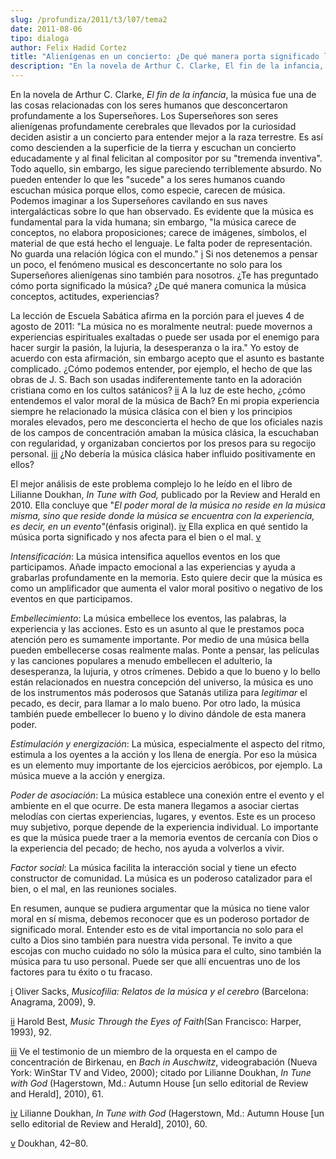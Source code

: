 ```yaml
---
slug: /profundiza/2011/t3/l07/tema2
date: 2011-08-06
tipo: dialoga
author: Felix Hadid Cortez
title: "Alienígenas en un concierto: ¿De qué manera porta significado la música?"
description: "En la novela de Arthur C. Clarke, El fin de la infancia, la música fue una de  las cosas relacionadas con los seres humanos que desconcertaron profundamente a  los Superseñores. Los Superseñores son seres alienígenas profundamente  cerebrales que llevados por la curiosidad dec..."
---
```


En la novela de Arthur C. Clarke, _El fin de la infancia_, la música fue una de las cosas relacionadas con los seres humanos que desconcertaron profundamente a los Superseñores. Los Superseñores son seres alienígenas profundamente cerebrales que llevados por la curiosidad deciden asistir a un concierto para entender mejor a la raza terrestre. Es así como descienden a la superficie de la tierra y escuchan un concierto educadamente y al final felicitan al compositor por su "tremenda inventiva". Todo aquello, sin embargo, les sigue pareciendo terriblemente absurdo. No pueden entender lo que les "sucede" a los seres humanos cuando escuchan música porque ellos, como especie, carecen de música. Podemos imaginar a los Superseñores cavilando en sus naves intergalácticas sobre lo que han observado. Es evidente que la música es fundamental para la vida humana; sin embargo, "la música carece de conceptos, no elabora proposiciones; carece de imágenes, símbolos, el material de que está hecho el lenguaje. Le falta poder de representación. No guarda una relación lógica con el mundo." [i](#sdendnote1sym) Si nos detenemos a pensar un poco, el fenómeno musical es desconcertante no solo para los Superseñores alienígenas sino también para nosotros. ¿Te has preguntado cómo porta significado la música? ¿De qué manera comunica la música conceptos, actitudes, experiencias?

La lección de Escuela Sabática afirma en la porción para el jueves 4 de agosto de 2011: "La música no es moralmente neutral: puede movernos a experiencias espirituales exaltadas o puede ser usada por el enemigo para hacer surgir la pasión, la lujuria, la desesperanza o la ira." Yo estoy de acuerdo con esta afirmación, sin embargo acepto que el asunto es bastante complicado. ¿Cómo podemos entender, por ejemplo, el hecho de que las obras de J. S. Bach son usadas indiferentemente tanto en la adoración cristiana como en los cultos satánicos? [ii](#sdendnote2sym) A la luz de este hecho, ¿cómo entendemos el valor moral de la música de Bach? En mi propia experiencia siempre he relacionado la música clásica con el bien y los principios morales elevados, pero me desconcierta el hecho de que los oficiales nazis de los campos de concentración amaban la música clásica, la escuchaban con regularidad, y organizaban conciertos por los presos para su regocijo personal. [iii](#sdendnote3sym) ¿No debería la música clásica haber influido positivamente en ellos?

El mejor análisis de este problema complejo lo he leído en el libro de Lilianne Doukhan, _In Tune with God,_ publicado por la Review and Herald en 2010. Ella concluye que "_El poder moral de la música no reside en la música misma, sino que reside donde la música se encuentra con la experiencia, es decir, en un evento"_(énfasis original). [iv](#sdendnote4sym) Ella explica en qué sentido la música porta significado y nos afecta para el bien o el mal. [v](#sdendnote5sym)

_Intensificación_: La música intensifica aquellos eventos en los que participamos. Añade impacto emocional a las experiencias y ayuda a grabarlas profundamente en la memoria. Esto quiere decir que la música es como un amplificador que aumenta el valor moral positivo o negativo de los eventos en que participamos.

_Embellecimiento_: La música embellece los eventos, las palabras, la experiencia y las acciones. Esto es un asunto al que le prestamos poca atención pero es sumamente importante. Por medio de una música bella pueden embellecerse cosas realmente malas. Ponte a pensar, las películas y las canciones populares a menudo embellecen el adulterio, la desesperanza, la lujuria, y otros crímenes. Debido a que lo bueno y lo bello están relacionados en nuestra concepción del universo, la música es uno de los instrumentos más poderosos que Satanás utiliza para _legitimar_ el pecado, es decir, para llamar a lo malo bueno. Por otro lado, la música también puede embellecer lo bueno y lo divino dándole de esta manera poder.

_Estimulación y energización_: La música, especialmente el aspecto del ritmo, estimula a los oyentes a la acción y los llena de energía. Por eso la música es un elemento muy importante de los ejercicios aeróbicos, por ejemplo. La música mueve a la acción y energiza.

_Poder de asociación_: La música establece una conexión entre el evento y el ambiente en el que ocurre. De esta manera llegamos a asociar ciertas melodías con ciertas experiencias, lugares, y eventos. Este es un proceso muy subjetivo, porque depende de la experiencia individual. Lo importante es que la música puede traer a la memoria eventos de cercanía con Dios o la experiencia del pecado; de hecho, nos ayuda a volverlos a vivir.

_Factor social_: La música facilita la interacción social y tiene un efecto constructor de comunidad. La música es un poderoso catalizador para el bien, o el mal, en las reuniones sociales.

En resumen, aunque se pudiera argumentar que la música no tiene valor moral en sí misma, debemos reconocer que es un poderoso portador de significado moral. Entender esto es de vital importancia no solo para el culto a Dios sino también para nuestra vida personal. Te invito a que escojas con mucho cuidado no sólo la música para el culto, sino también la música para tu uso personal. Puede ser que allí encuentras uno de los factores para tu éxito o tu fracaso.

[i](#sdendnote1anc) Oliver Sacks, _Musicofilia: Relatos de la música y el cerebro_ (Barcelona: Anagrama, 2009), 9.

[ii](#sdendnote2anc) Harold Best, _Music Through the Eyes of Faith_(San Francisco: Harper, 1993), 92.

[iii](#sdendnote3anc) Ve el testimonio de un miembro de la orquesta en el campo de concentración de Birkenau, en _Bach in Auschwitz_, videograbación (Nueva York: WinStar TV and Video, 2000); citado por Lilianne Doukhan, _In Tune with God_ (Hagerstown, Md.: Autumn House [un sello editorial de Review and Herald], 2010), 61.

[iv](#sdendnote4anc) Lilianne Doukhan, _In Tune with God_ (Hagerstown, Md.: Autumn House [un sello editorial de Review and Herald], 2010), 60.

[v](#sdendnote5anc) Doukhan, 42–80.
